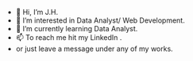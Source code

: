 - 👋 Hi, I’m J.H.
- 👀 I’m interested in Data Analyst/ Web Development.
- 🌱 I’m currently learning Data Analyst.
- 📫 To reach me hit my LinkedIn .
- or just leave a message under any of my works.

<!---
cus3d/cus3d is a ✨ special ✨ repository because its `README.md` (this file) appears on your GitHub profile.
You can click the Preview link to take a look at your changes.
--->
